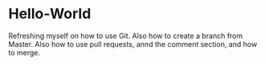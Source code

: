 # Hello-World
Refreshing myself on how to use Git.
Also how to create a branch from Master.
Also how to use pull requests, annd the comment section, and how to merge.
